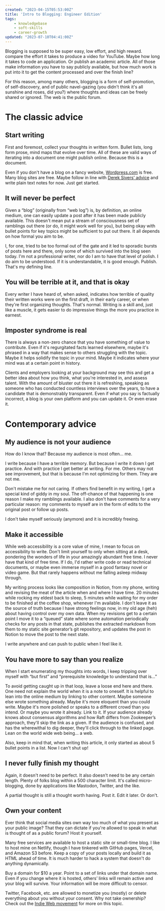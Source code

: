 ```yaml
---
created: "2023-04-15T05:53:00Z"
title: 'Intro to Blogging: Engineer Edition'
tags:
    - knowledgebase
    - soft-skills
    - career-growth
updated: "2023-07-10T04:41:00Z"
---
```


Blogging is supposed to be super easy, low effort, and high reward. compare the effort it takes to produce a video for YouTube. Maybe how long it takes to code an application. Or publish an academic article. All of those make information you have to say publicly available, but how much work is put into it to get the content processed and over the finish line?

For this reason, among many others, blogging is a form of self-promotion, of self-discovery, and of public navel-gazing (you didn't think it's all sunshine and roses, did you?) where thoughts and ideas can be freely shared or ignored. The web is the public forum.

# The classic advice

## Start writing

First and foremost, collect your thoughts in written form. Bullet lists, long form prose, mind maps that evolve over time. All of these are valid ways of iterating into a document one might publish online. Because this is a document.

Even if you don't have a blog on a fancy website, [Wordpress.com](http://wordpress.com/) is free. Many blog sites are free. Maybe follow in line with [Derek Sivers’ advice](https://sive.rs/plaintext) and write plain text notes for now. Just get started.

## It will never be perfect

Given a “blog” (originally from “web log”) is, by definition, an online medium, one can easily update a post after it has been made publicly available. This doesn't mean put a stream of consciousness set of ramblings out there (or do, it might work well for you), but being okay with bullet points for key topics might be sufficient to put out there. It all depends on how formal you aim to be.

I, for one, tried to be too formal out of the gate and it led to sporadic bursts of posts here and there, only some of which survived into the blog seen today. I'm not a professional writer, nor do I am to have that level of polish. I do aim to be understood. If it is understandable, it is good enough. Publish. That's my defining line.

## You will be terrible at it, and that is okay

Every writer I have heard of, when asked, indicates how terrible of quality their written works were on the first draft, in their early career, or when they're first organizing thoughts. That's normal. Writing is a skill and, just like a muscle, it gets easier to do impressive things the more you practice in earnest.

## Imposter syndrome is real

There is always a non-zero chance that you have something of value to contribute. Even if it's regurgitated facts learned elsewhere, maybe it's phrased in a way that makes sense to others struggling with the topic. Maybe it helps solidify the topic in your mind. Maybe it indicates where your mind was at a certain point in history.

Clients and employers looking at your background may see this and get a better idea about how you think, what you're interested in, and assess talent. With the amount of bluster out there it is refreshing, speaking as someone who has conducted countless interviews over the years, to have a candidate that is demonstrably transparent. Even if what you say is factually incorrect, a blog is your own platform and you can update it. Or even erase it.

# Contemporary advice

## My audience is not your audience

How do I know that? Because my audience is most often… me.

I write because I have a terrible memory. But because I write it down I get practice. And with practice I get better at writing. For me. Others may not see improvement, but that is because I'm not optimizing for them. They are not me.

Don't mistake me for not caring. If others find benefit in my writing, I get a special kind of giddy in my soul. The off-chance of that happening is one reason I make my ramblings available. I also don't have comments for a very particular reason: my comments to myself are in the form of edits to the original post or follow up posts.

I don't take myself seriously (anymore) and it is incredibly freeing.

## Make it accessible

While web accessibility is a core value of mine, I mean to focus on accessibility to write. Don't limit yourself to only when sitting at a desk, pondering the wonders of life in your amazingly abundant free time. I never have that kind of free time. If I do, I'd rather write code or read technical documents, or maybe even immerse myself in a good fantasy novel or video game. But that rarely happens without me falling asleep midway through.

My writing process looks like composition in Notion, from my phone, writing and revising the meat of the article when and where I have time. 20 minutes while rocking my eldest back to sleep, 5 minutes while waiting for my order to be finished at the coffee shop, whenever I'm available. I don't leave it as the source of truth because I have strong feelings now, in my old age (heh) about having control over my own data. When my revisions get to a certain point I move it to a “queued” state where some automation periodically checks for any posts in that state, publishes the extracted markdown from them to my static site generator’s git repository, and updates the post in Notion to move the post to the next state.

I write anywhere and can push to public when I feel like it.

## You have more to say than you realize

When I start enumerating my thoughts into words, I keep tripping over myself with “but first” and “prerequisite knowledge to understand that is…”

To avoid getting caught up in that loop, leave a loose end here and there. One need not explain the world when it is a note to oneself. It is helpful to lean into the online medium by linking to other content. Maybe someone else wrote something already. Maybe it's more eloquent than you could write. Maybe it's more polished or speaks to a different crowd than you intend. Or maybe you wrote it already. Link to it. If your audience already knows about consensus algorithms and how Raft differs from Zookeeper’s approach, they'll skip the link as a given. If the audience is confused, and has the wherewithal to dig deeper, they'll click through to the linked page. Lean on the world wide web being… a web.

Also, keep in mind that, when writing this article, it only started as about 5 bullet points in a list. Now I can't shut up!

## I never fully finish my thought

Again, it doesn't need to be perfect. It also doesn't need to be any certain length. Plenty of folks blog within a 500 character limit. It's called micro-blogging, done by applications like Mastodon, Twitter, and the like.

A partial thought is still a thought worth having. Post it. Edit it later. Or don't.

## Own your content

Ever think that social media sites own way too much of what you present as your public image? That they can dictate if you're allowed to speak in what is thought of as a public forum? Host it yourself.

Many free services are available to host a static site or small-time blog. I like to host mine on Netlify, though I have tinkered with GitHub pages, Vercel, and Amazon S3 before. Keep a copy of your posts locally and build it as HTML ahead of time. It is much harder to hack a system that doesn't do anything dynamically.

Buy a domain for $10 a year. Point to a set of links under that domain name. Even if you change where it is hosted, others’ links will remain active and your blog will survive. Your information will be more difficult to censor.

Twitter, Facebook, etc. are allowed to monetize you (mostly) or delete everything about you without your consent. Why not take ownership? Check out the [Indie Web movement](https://indieweb.org/) for more on this topic.
